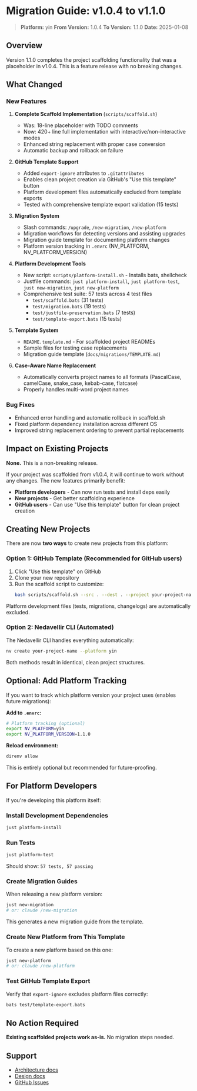 # Migration Guide: v1.0.4 to v1.1.0

> **Platform:** yin
> **From Version:** 1.0.4
> **To Version:** 1.1.0
> **Date:** 2025-01-08

## Overview

Version 1.1.0 completes the project scaffolding functionality that was a placeholder in v1.0.4. This is a feature release with no breaking changes.

## What Changed

### New Features

1. **Complete Scaffold Implementation** (`scripts/scaffold.sh`)
   - Was: 18-line placeholder with TODO comments
   - Now: 420+ line full implementation with interactive/non-interactive modes
   - Enhanced string replacement with proper case conversion
   - Automatic backup and rollback on failure

2. **GitHub Template Support**
   - Added `export-ignore` attributes to `.gitattributes`
   - Enables clean project creation via GitHub's "Use this template" button
   - Platform development files automatically excluded from template exports
   - Tested with comprehensive template export validation (15 tests)

3. **Migration System**
   - Slash commands: `/upgrade`, `/new-migration`, `/new-platform`
   - Migration workflows for detecting versions and assisting upgrades
   - Migration guide template for documenting platform changes
   - Platform version tracking in `.envrc` (NV_PLATFORM, NV_PLATFORM_VERSION)

4. **Platform Development Tools**
   - New script: `scripts/platform-install.sh` - Installs bats, shellcheck
   - Justfile commands: `just platform-install`, `just platform-test`, `just new-migration`, `just new-platform`
   - Comprehensive test suite: 57 tests across 4 test files
     - `test/scaffold.bats` (31 tests)
     - `test/migration.bats` (19 tests)
     - `test/justfile-preservation.bats` (7 tests)
     - `test/template-export.bats` (15 tests)

5. **Template System**
   - `README.template.md` - For scaffolded project READMEs
   - Sample files for testing case replacements
   - Migration guide template (`docs/migrations/TEMPLATE.md`)

6. **Case-Aware Name Replacement**
   - Automatically converts project names to all formats (PascalCase, camelCase, snake_case, kebab-case, flatcase)
   - Properly handles multi-word project names

### Bug Fixes

- Enhanced error handling and automatic rollback in scaffold.sh
- Fixed platform dependency installation across different OS
- Improved string replacement ordering to prevent partial replacements

## Impact on Existing Projects

**None.** This is a non-breaking release.

If your project was scaffolded from v1.0.4, it will continue to work without any changes. The new features primarily benefit:
- **Platform developers** - Can now run tests and install deps easily
- **New projects** - Get better scaffolding experience
- **GitHub users** - Can use "Use this template" button for clean project creation

## Creating New Projects

There are now **two ways** to create new projects from this platform:

### Option 1: GitHub Template (Recommended for GitHub users)

1. Click "Use this template" on GitHub
2. Clone your new repository
3. Run the scaffold script to customize:
   ```bash
   bash scripts/scaffold.sh --src . --dest . --project your-project-name
   ```

Platform development files (tests, migrations, changelogs) are automatically excluded.

### Option 2: Nedavellir CLI (Automated)

The Nedavellir CLI handles everything automatically:
```bash
nv create your-project-name --platform yin
```

Both methods result in identical, clean project structures.

## Optional: Add Platform Tracking

If you want to track which platform version your project uses (enables future migrations):

**Add to `.envrc`:**
```bash
# Platform tracking (optional)
export NV_PLATFORM=yin
export NV_PLATFORM_VERSION=1.1.0
```

**Reload environment:**
```bash
direnv allow
```

This is entirely optional but recommended for future-proofing.

## For Platform Developers

If you're developing this platform itself:

### Install Development Dependencies

```bash
just platform-install
```

### Run Tests

```bash
just platform-test
```

Should show: `57 tests, 57 passing`

### Create Migration Guides

When releasing a new platform version:

```bash
just new-migration
# or: claude /new-migration
```

This generates a new migration guide from the template.

### Create New Platform from This Template

To create a new platform based on this one:

```bash
just new-platform
# or: claude /new-platform
```

### Test GitHub Template Export

Verify that `export-ignore` excludes platform files correctly:

```bash
bats test/template-export.bats
```

## No Action Required

**Existing scaffolded projects work as-is.** No migration steps needed.

## Support

- [Architecture docs](../architecture.md)
- [Design docs](../design.md)
- [GitHub Issues](https://github.com/cloudvoyant/lib/issues)
